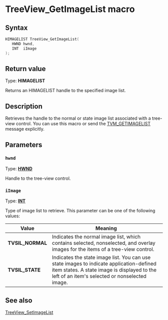 # TreeView_GetImageList macro

## Syntax

```cpp
HIMAGELIST TreeView_GetImageList(
   HWND hwnd,
   INT  iImage
);
```

## Return value

Type: **HIMAGELIST**

Returns an HIMAGELIST handle to the specified image list.

## Description

Retrieves the handle to the normal or state image list associated with a tree-view control. You can use this macro or send the [TVM_GETIMAGELIST](https://learn.microsoft.com/windows/desktop/Controls/tvm-getimagelist) message explicitly.

## Parameters

### `hwnd`

Type: **[HWND](https://learn.microsoft.com/windows/desktop/WinProg/windows-data-types)**

Handle to the tree-view control.

### `iImage`

Type: **[INT](https://learn.microsoft.com/windows/desktop/WinProg/windows-data-types)**

Type of image list to retrieve. This parameter can be one of the following values:

| Value | Meaning |
| --- | --- |
| **TVSIL_NORMAL** | Indicates the normal image list, which contains selected, nonselected, and overlay images for the items of a tree-view control. |
| **TVSIL_STATE** | Indicates the state image list. You can use state images to indicate application-defined item states. A state image is displayed to the left of an item's selected or nonselected image. |

## See also

[TreeView_SetImageList](https://learn.microsoft.com/windows/desktop/api/commctrl/nf-commctrl-treeview_setimagelist)